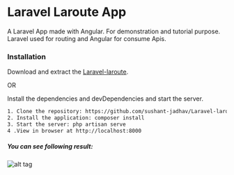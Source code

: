 # Laravel Laroute App

A Laravel App made with Angular. For demonstration and tutorial purpose.
Laravel used for routing and Angular for consume Apis.

### Installation


Download and extract the [Laravel-laroute](https://github.com/sushant-jadhav/Laravel-laroute/archive/master.zip).

OR

Install the dependencies and devDependencies and start the server.

```sh
1. Clone the repository: https://github.com/sushant-jadhav/Laravel-laroute.git
2. Install the application: composer install
3. Start the server: php artisan serve
4 .View in browser at http://localhost:8000
```
##### You can see following result:


![alt tag](http://www.programmernodes.com/wp-content/uploads/2016/12/Screen-Shot-2016-11-13-at-9.05.01-PM-768x401.png)
